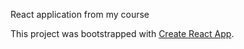 React application from my course

This project was bootstrapped with [Create React App](https://github.com/facebookincubator/create-react-app).

